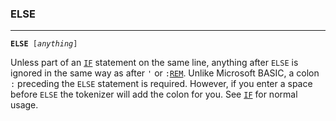 ### ELSE
***
<code><b>ELSE</b> [<var>anything</var>]</code>

Unless part of an <code>[IF](#IF)</code> statement on the same line, anything after `ELSE` is ignored in the same way as after `'` or <code>:[REM](#REM)</code>. Unlike Microsoft BASIC, a colon `:` preceding the `ELSE` statement is required. However, if you enter a space before `ELSE` the tokenizer will add the colon for you. See <code>[IF](#IF)</code> for normal usage.
